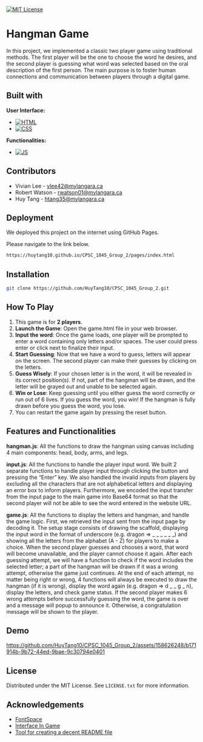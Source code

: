 
[![MIT License](https://img.shields.io/badge/License-MIT-green.svg)](https://choosealicense.com/licenses/mit/)


# Hangman Game

In this project, we implemented a classic two player game using traditional methods. The first player will be the one to choose the word he desires, and the second player is guessing what word was selected based on the oral description of the first person. The main purpose is to foster human connections and communication between players through a digital game.


## Built with

**User Interface:** 
* [![HTML]][HTML-url]
* [![CSS]][CSS-url]

**Functionalities:**
* [![JS]][JS-url]

[HTML]: https://img.shields.io/badge/html-%23E34F26?style=for-the-badge&logo=html5&logoColor=white
[HTML-url]: https://developer.mozilla.org/en-US/docs/Learn/Getting_started_with_the_web/HTML_basics
[CSS]: https://img.shields.io/badge/css-%231572B6?style=for-the-badge&logo=css3&logoColor=white
[CSS-url]: https://developer.mozilla.org/en-US/docs/Web/CSS
[JS]: https://img.shields.io/badge/JavaScript-%23F7DF1E?style=for-the-badge&logo=javascript&logoColor=black
[JS-url]: https://www.javascript.com/


## Contributors

* Vivian Lee - vlee42@mylangara.ca 
* Robert Watson - rwatson01@mylangara.ca
* Huy Tang - htang35@mylangara.ca


## Deployment

We deployed this project on the internet using GitHub Pages.

Please navigate to the link below.

```bash
https://huytang10.github.io/CPSC_1045_Group_2/pages/index.html
```


## Installation

```bash
git clone https://github.com/HuyTang10/CPSC_1045_Group_2.git
```


## How To Play

1.	This game is for **2 players**. 
2.	**Launch the Game**: Open the game.html file in your web browser.
3.	**Input the word**: Once the game loads, one player will be prompted to enter a word containing only letters and/or spaces. The user could press enter or click next to finalize their input.
4.	**Start Guessing**: Now that we have a word to guess, letters will appear on the screen. The second player can make their guesses by clicking on the letters.
5.	**Guess Wisely**: If your chosen letter is in the word, it will be revealed in its correct position(s). If not, part of the hangman will be drawn, and the letter will be grayed out and unable to be selected again.
6.	**Win or Lose**: Keep guessing until you either guess the word correctly or run out of 6 lives. If you guess the word, you win! If the hangman is fully drawn before you guess the word, you lose.
7.	You can restart the game again by pressing the reset button.


## Features and Functionalities
**hangman.js**: All the functions to draw the hangman using canvas including 4 main components: head, body, arms, and legs.

**input.js**: All the functions to handle the player input word. We built 2 separate functions to handle player input through clicking the button and pressing the “Enter” key. We also handled the invalid inputs from players by excluding all the characters that are not alphabetical letters and displaying an error box to inform players. Furthermore, we encoded the input transfer from the input page to the main game into Base64 format so that the second player will not be able to see the word entered in the website URL.

**game.js**: All the functions to display the letters and hangman, and handle the game logic. First, we retrieved the input sent from the input page by decoding it. The setup stage consists of drawing the scaffold, displaying the input word in the format of underscore (e.g. dragon => _ _ _ _ _ _) and showing all the letters from the alphabet (A - Z) for players to make a choice. When the second player guesses and chooses a word, that word will become unavailable, and the player cannot choose it again. After each guessing attempt, we will have a function to check if the word includes the selected letter; a part of the hangman will be drawn if it was a wrong attempt, otherwise the game just continues. At the end of each attempt, no matter being right or wrong, 4 functions will always be executed to draw the hangman (if it is wrong), display the word again (e.g. dragon => d _ _ g _ n), display the letters, and check game status. If the second player makes 6 wrong attempts before successfully guessing the word, the game is over and a message will popup to announce it. Otherwise, a congratulation message will be shown to the player.


## Demo

https://github.com/HuyTang10/CPSC_1045_Group_2/assets/158626248/b171914b-9b72-44ed-9bae-9c30794e0401


## License

Distributed under the MIT License. See `LICENSE.txt` for more information.


## Acknowledgements

* [FontSpace](https://www.fontspace.com/)
* [Interface In Game](https://interfaceingame.com/)
* [Tool for creating a decent README file](https://readme.so/)

